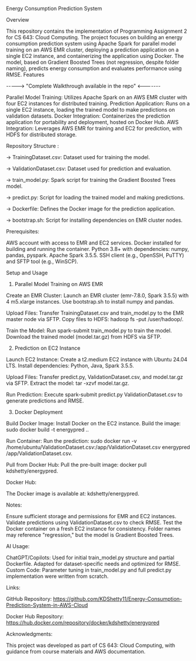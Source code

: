 Energy Consumption Prediction System

Overview

This repository contains the implementation of Programming Assignment 2 for CS 643: Cloud Computing. The project focuses on building an energy consumption prediction system using Apache Spark for parallel model training on an AWS EMR cluster, deploying a prediction application on a single EC2 instance, and containerizing the application using Docker. The model, based on Gradient Boosted Trees (not regression, despite folder naming), predicts energy consumption and evaluates performance using RMSE.
Features

-----> "Complete Walkthrough available in the repo" <-------

Parallel Model Training: Utilizes Apache Spark on an AWS EMR cluster with four EC2 instances for distributed training.
Prediction Application: Runs on a single EC2 instance, loading the trained model to make predictions on validation datasets.
Docker Integration: Containerizes the prediction application for portability and deployment, hosted on Docker Hub.
AWS Integration: Leverages AWS EMR for training and EC2 for prediction, with HDFS for distributed storage.

Repository Structure :

-> TrainingDataset.csv: Dataset used for training the model.

-> ValidationDataset.csv: Dataset used for prediction and evaluation.

-> train_model.py: Spark script for training the Gradient Boosted Trees model.

-> predict.py: Script for loading the trained model and making predictions.

-> Dockerfile: Defines the Docker image for the prediction application.

-> bootstrap.sh: Script for installing dependencies on EMR cluster nodes.


Prerequisites:

AWS account with access to EMR and EC2 services.
Docker installed for building and running the container.
Python 3.8+ with dependencies: numpy, pandas, pyspark.
Apache Spark 3.5.5.
SSH client (e.g., OpenSSH, PuTTY) and SFTP tool (e.g., WinSCP).

Setup and Usage
1. Parallel Model Training on AWS EMR

Create an EMR Cluster:
Launch an EMR cluster (emr-7.8.0, Spark 3.5.5) with 4 m5.xlarge instances.
Use bootstrap.sh to install numpy and pandas.


Upload Files:
Transfer TrainingDataset.csv and train_model.py to the EMR master node via SFTP.
Copy files to HDFS: hadoop fs -put <file> /user/hadoop/.


Train the Model:
Run spark-submit train_model.py to train the model.
Download the trained model (model.tar.gz) from HDFS via SFTP.



2. Prediction on EC2 Instance

Launch EC2 Instance:
Create a t2.medium EC2 instance with Ubuntu 24.04 LTS.
Install dependencies: Python, Java, Spark 3.5.5.


Upload Files:
Transfer predict.py, ValidationDataset.csv, and model.tar.gz via SFTP.
Extract the model: tar -xzvf model.tar.gz.


Run Prediction:
Execute spark-submit predict.py ValidationDataset.csv to generate predictions and RMSE.



3. Docker Deployment

Build Docker Image:
Install Docker on the EC2 instance.
Build the image: sudo docker build -t energypred ..


Run Container:
Run the prediction: sudo docker run -v /home/ubuntu/ValidationDataset.csv:/app/ValidationDataset.csv energypred /app/ValidationDataset.csv.


Pull from Docker Hub:
Pull the pre-built image: docker pull kdshetty/energypred.



Docker Hub:

The Docker image is available at: kdshetty/energypred.

Notes:

Ensure sufficient storage and permissions for EMR and EC2 instances.
Validate predictions using ValidationDataset.csv to check RMSE.
Test the Docker container on a fresh EC2 instance for consistency.
Folder names may reference "regression," but the model is Gradient Boosted Trees.

AI Usage:

ChatGPT/Copilots: Used for initial train_model.py structure and partial Dockerfile. Adapted for dataset-specific needs and optimized for RMSE.
Custom Code: Parameter tuning in train_model.py and full predict.py implementation were written from scratch.

Links:

GitHub Repository: https://github.com/KDShetty11/Energy-Consumption-Prediction-System-in-AWS-Cloud

Docker Hub Repository: https://hub.docker.com/repository/docker/kdshetty/energypred

Acknowledgments:

This project was developed as part of CS 643: Cloud Computing, with guidance from course materials and AWS documentation.
